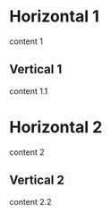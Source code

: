 # Horizontal 1

content 1

## Vertical 1

content 1.1

# Horizontal 2

content 2

## Vertical 2

content 2.2
